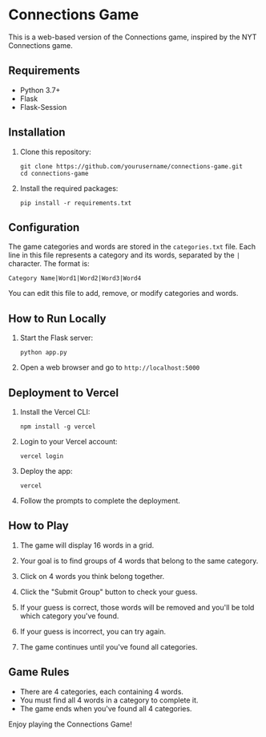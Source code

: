 # Connections Game

This is a web-based version of the Connections game, inspired by the NYT Connections game.

## Requirements

- Python 3.7+
- Flask
- Flask-Session

## Installation

1. Clone this repository:
   ```
   git clone https://github.com/yourusername/connections-game.git
   cd connections-game
   ```

2. Install the required packages:
   ```
   pip install -r requirements.txt
   ```

## Configuration

The game categories and words are stored in the `categories.txt` file. Each line in this file represents a category and its words, separated by the `|` character. The format is:

```
Category Name|Word1|Word2|Word3|Word4
```

You can edit this file to add, remove, or modify categories and words.

## How to Run Locally

1. Start the Flask server:
   ```
   python app.py
   ```

2. Open a web browser and go to `http://localhost:5000`

## Deployment to Vercel

1. Install the Vercel CLI:
   ```
   npm install -g vercel
   ```

2. Login to your Vercel account:
   ```
   vercel login
   ```

3. Deploy the app:
   ```
   vercel
   ```

4. Follow the prompts to complete the deployment.

## How to Play

1. The game will display 16 words in a grid.

2. Your goal is to find groups of 4 words that belong to the same category.

3. Click on 4 words you think belong together.

4. Click the "Submit Group" button to check your guess.

5. If your guess is correct, those words will be removed and you'll be told which category you've found.

6. If your guess is incorrect, you can try again.

7. The game continues until you've found all categories.

## Game Rules

- There are 4 categories, each containing 4 words.
- You must find all 4 words in a category to complete it.
- The game ends when you've found all 4 categories.

Enjoy playing the Connections Game!
